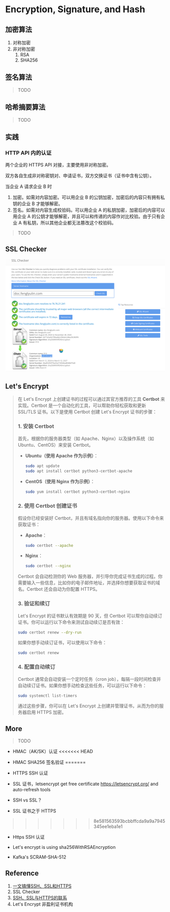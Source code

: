 

# Encryption, Signature, and Hash

## 加密算法

1. 对称加密
2. 非对称加密
   1. RSA
   1. SHA256

## 签名算法

> TODO

## 哈希摘要算法

>  TODO

## 实践

### HTTP API 内的认证

两个企业的 HTTPS API 对接，主要使用非对称加密。

双方各自生成非对称密钥对、申请证书，双方交换证书（证书中含有公钥）。

当企业 A 请求企业 B 时

1. 加密。如需对内容加密。可以用企业 B 的公钥加密，加密后的内容只有拥有私钥的企业 B 才能够解密。
2. 签名。如需对内容生成校验码。可以用企业 A 的私钥加密，加密后的内容可以用企业 A 的公钥才能够解密，并且可以和传递的内容作对比校验。由于只有企业 A 有私钥，所以其他企业都无法篡改这个校验码。

> TODO

## SSL Checker

![image-20240917145403909](20240912-encryption.assets/image-20240917145403909.png)

## Let's Encrypt

>   在 Let's Encrypt 上创建证书的过程可以通过其官方推荐的工具 **Certbot** 来实现。Certbot 是一个自动化的工具，可以帮助你轻松获取和更新 SSL/TLS 证书。以下是使用 Certbot 创建 Let's Encrypt 证书的步骤：
>
>   ### 1. 安装 Certbot
>   首先，根据你的服务器类型（如 Apache、Nginx）以及操作系统（如 Ubuntu、CentOS）来安装 Certbot。
>
>   - **Ubuntu（使用 Apache 作为示例）**：
>     ```bash
>     sudo apt update
>     sudo apt install certbot python3-certbot-apache
>     ```
>
>   - **CentOS（使用 Nginx 作为示例）**：
>     ```bash
>     sudo yum install certbot python3-certbot-nginx
>     ```
>
>   ### 2. 使用 Certbot 创建证书
>   假设你已经安装好 Certbot，并且有域名指向你的服务器。使用以下命令来获取证书：
>
>   - **Apache**：
>     ```bash
>     sudo certbot --apache
>     ```
>
>   - **Nginx**：
>     ```bash
>     sudo certbot --nginx
>     ```
>
>   Certbot 会自动检测你的 Web 服务器，并引导你完成证书生成的过程。你需要输入一些信息，比如你的电子邮件地址，并选择你想要获取证书的域名。Certbot 还会自动为你配置 HTTPS。
>
>   ### 3. 验证和续订
>   Let's Encrypt 的证书默认有效期是 90 天，但 Certbot 可以帮你自动续订证书。你可以运行以下命令来测试自动续订是否有效：
>
>   ```bash
>   sudo certbot renew --dry-run
>   ```
>
>   如果你想手动续订证书，可以使用以下命令：
>
>   ```bash
>   sudo certbot renew
>   ```
>
>   ### 4. 配置自动续订
>   Certbot 通常会自动安装一个定时任务（cron job），每隔一段时间检查并自动续订证书。如果你想手动检查这些任务，可以运行以下命令：
>
>   ```bash
>   sudo systemctl list-timers
>   ```
>
>   通过这些步骤，你可以在 Let's Encrypt 上创建并管理证书，从而为你的服务器启用 HTTPS 加密。

## More

> TODO

- HMAC（AK/SK）认证
<<<<<<< HEAD

- HMAC SHA256 签名验证
=======
- HTTPS SSH 认证
- SSL 证书，letsencrypt get free certificate https://letsencrypt.org/ and auto-refresh tools
- SSH vs SSL？
- SSL 证书之于 HTTPS
>>>>>>> 8e581563593bcbbffcda9a9a7945345ee1eba1e1

- Https SSH 认证

- Let's encrypt is using sha256WithRSAEncryption

- Kafka's SCRAM-SHA-512

## Reference

1.   [一文搞懂SSH、SSL和HTTPS](https://juejin.cn/post/6998422276311908360)
2.   SSL Checker
3.   [SSH、SSL与HTTPS的联系](https://www.cnblogs.com/xdyixia/p/12201982.html)
4.   Let's Encrypt 非盈利证书机构
